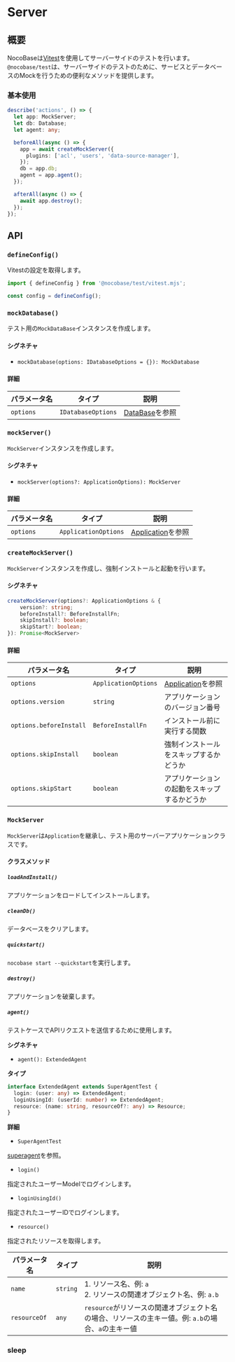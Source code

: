 # Server

## 概要

NocoBaseは<a href="https://vitest.dev/" target="_blank">Vitest</a>を使用してサーバーサイドのテストを行います。`@nocobase/test`は、サーバーサイドのテストのために、サービスとデータベースのMockを行うための便利なメソッドを提供します。

### 基本使用

```ts
describe('actions', () => {
  let app: MockServer;
  let db: Database;
  let agent: any;

  beforeAll(async () => {
    app = await createMockServer({
      plugins: ['acl', 'users', 'data-source-manager'],
    });
    db = app.db;
    agent = app.agent();
  });

  afterAll(async () => {
    await app.destroy();
  });
});
```

## API

### `defineConfig()`

Vitestの設定を取得します。

```ts
import { defineConfig } from '@nocobase/test/vitest.mjs';

const config = defineConfig();
```

### `mockDatabase()`

テスト用の`MockDataBase`インスタンスを作成します。

#### シグネチャ

- `mockDatabase(options: IDatabaseOptions = {}): MockDatabase`

#### 詳細

| パラメータ名 | タイプ               | 説明                                  |
| ------------ | -------------------- | ------------------------------------- |
| `options`    | `IDatabaseOptions` | [DataBase](../database/index.md)を参照 |

### `mockServer()`

`MockServer`インスタンスを作成します。

#### シグネチャ

- `mockServer(options?: ApplicationOptions): MockServer`

#### 詳細

| パラメータ名 | タイプ                 | 説明                                         |
| ------------ | ---------------------- | -------------------------------------------- |
| `options`    | `ApplicationOptions` | [Application](../server/application.md)を参照 |

### `createMockServer()`

`MockServer`インスタンスを作成し、強制インストールと起動を行います。

#### シグネチャ

```ts
createMockServer(options?: ApplicationOptions & {
    version?: string;
    beforeInstall?: BeforeInstallFn;
    skipInstall?: boolean;
    skipStart?: boolean;
}): Promise<MockServer>
```

#### 詳細

| パラメータ名                  | タイプ                 | 説明                                         |
| ----------------------------- | ---------------------- | -------------------------------------------- |
| `options`                     | `ApplicationOptions` | [Application](../server/application.md)を参照 |
| `options.version`             | `string`             | アプリケーションのバージョン番号             |
| `options.beforeInstall`       | `BeforeInstallFn`    | インストール前に実行する関数                 |
| `options.skipInstall`         | `boolean`            | 強制インストールをスキップするかどうか       |
| `options.skipStart`           | `boolean`            | アプリケーションの起動をスキップするかどうか |

### `MockServer`

`MockServer`は`Application`を継承し、テスト用のサーバーアプリケーションクラスです。

#### クラスメソッド

##### `loadAndInstall()`

アプリケーションをロードしてインストールします。

##### `cleanDb()`

データベースをクリアします。

##### `quickstart()`

`nocobase start --quickstart`を実行します。

##### `destroy()`

アプリケーションを破棄します。

##### `agent()`

テストケースでAPIリクエストを送信するために使用します。

**シグネチャ**

- `agent(): ExtendedAgent`

**タイプ**

```ts
interface ExtendedAgent extends SuperAgentTest {
  login: (user: any) => ExtendedAgent;
  loginUsingId: (userId: number) => ExtendedAgent;
  resource: (name: string, resourceOf?: any) => Resource;
}
```

**詳細**

- `SuperAgentTest`

<a href="https://github.com/ladjs/superagent" target="_blank">superagent</a>を参照。

- `login()`

指定されたユーザーModelでログインします。

- `loginUsingId()`

指定されたユーザーIDでログインします。

- `resource()`

指定されたリソースを取得します。

| パラメータ名       | タイプ     | 説明                                                                                 |
| ------------------ | ---------- | ------------------------------------------------------------------------------------ |
| `name`             | `string` | 1. リソース名、例: `a` <br /> 2. リソースの関連オブジェクト名、例: `a.b`                       |
| `resourceOf`       | `any`    | `resource`がリソースの関連オブジェクト名の場合、リソースの主キー値。例: `a.b`の場合、`a`の主キー値 |

### sleep